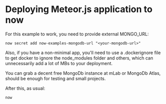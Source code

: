 Deploying Meteor.js application to now
======================================

For this example to work, you need to provide external MONGO_URL:

```
now secret add now-examples-mongodb-url "<your-mongodb-url>"
```

Also, if you have a non-minimal app, you'll need to use a .dockerignore file to get docker to ignore the node_modules folder and others, which can unnecessarily add a lot of MBs to your deployment.

You can grab a decent free MongoDb instance at mLab or MongoDb Atlas, should be enough for testing and small projects.

After this, as usual:

```
now
```
